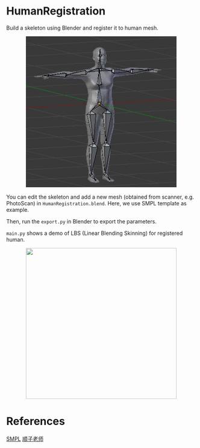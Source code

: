 # HumanRegistration
Build a skeleton using Blender and register it to human mesh.


<div  align="center"> 
<img src="./img/skeleton.png" width = "400" height = "400"/>
</div>

You can edit the skeleton and add a new mesh (obtained from scanner, e.g. PhotoScan) in ```HumanRegistration.blend```. Here, we use SMPL template as example.

Then, run the ```export.py``` in Blender to export the parameters.

```main.py``` shows a demo of LBS (Linear Blending Skinning) for registered human.

<div  align="center"> 
<img src="./img/lbs.png" width = "400" height = "400"/>
</div>

# References
[SMPL](https://smpl.is.tue.mpg.de/)
[顺子老师](https://space.bilibili.com/38988725/)